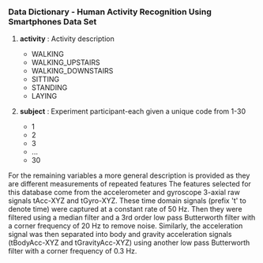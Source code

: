 ### Data Dictionary - Human Activity Recognition Using Smartphones Data Set ###

1. **activity** : Activity description
    + WALKING
    + WALKING_UPSTAIRS
    + WALKING_DOWNSTAIRS
    + SITTING
    + STANDING
    + LAYING

2. **subject** : Experiment participant-each given a unique code from 1-30
    + 1
    + 2
    + 3
    + ...
    + 30

  For the remaining variables a more general description is provided as they are different measurements of repeated features
  The features selected for this database come from the accelerometer and gyroscope 3-axial raw signals tAcc-XYZ and tGyro-XYZ. These time   domain signals (prefix 't' to denote time) were captured at a constant rate of 50 Hz. Then they were filtered using a median filter       and a 3rd order low pass Butterworth filter with a corner frequency of 20 Hz to remove noise. Similarly, the acceleration signal was     then separated into body and gravity acceleration signals (tBodyAcc-XYZ and tGravityAcc-XYZ) using another low pass Butterworth           filter with a corner frequency of 0.3 Hz. 

